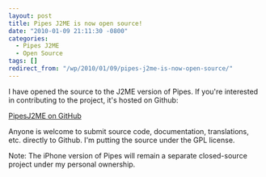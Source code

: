 ```yaml
---
layout: post
title: Pipes J2ME is now open source!
date: "2010-01-09 21:11:30 -0800"
categories:
  - Pipes J2ME
  - Open Source
tags: []
redirect_from: "/wp/2010/01/09/pipes-j2me-is-now-open-source/"
---
```


I have opened the source to the J2ME version of Pipes. If you're interested in contributing to the project, it's hosted on Github:

[PipesJ2ME on GitHub](http://github.com/mkerley/PipesJ2ME)

Anyone is welcome to submit source code, documentation, translations, etc. directly to Github. I'm putting the source under the GPL license.

Note: The iPhone version of Pipes will remain a separate closed-source project under my personal ownership.
